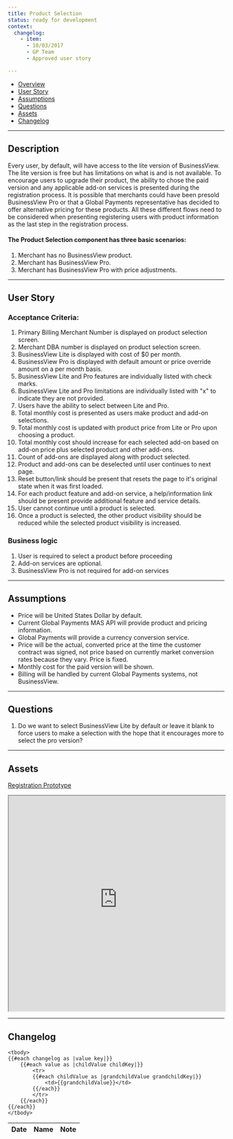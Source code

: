```yaml
---
title: Product Selection
status: ready for development
context:
  changelog:
    - item:
      - 10/03/2017
      - GP Team
      - Approved user story

---
```


- [Overview](#overview)
- [User Story](#user-story)
- [Assumptions](#assumptions)
- [Questions](#questions)
- [Assets](#assets)
- [Changelog](#changelog)

---


## Description

Every user, by default, will have access to the lite version of BusinessView. The lite version is free but has limitations on what is and is not available. To encourage users to upgrade their product, the ability to chose the paid version and any applicable add-on services is presented during the registration process. It is possible that merchants could have been presold BusinessView Pro or that a Global Payments representative has decided to offer alternative pricing for these products. All these different flows need to be considered when presenting registering users with product information as the last step in the registration process.


#### The Product Selection component has three basic scenarios:

1. Merchant has no BusinessView product.
1. Merchant has BusinessView Pro.
1. Merchant has BusinessView Pro with price adjustments.

---
## User Story <a name="user-story"></a>

### Acceptance Criteria:

1. Primary Billing Merchant Number is displayed on product selection screen.
1. Merchant DBA number is displayed on product selection screen.
1. BusinessView Lite is displayed with cost of $0 per month.
1. BusinessView Pro is displayed with default amount or price override amount on a per month basis.
1. BusinessView Lite and Pro features are individually listed with check marks.
1. BusinessView Lite and Pro limitations are individually listed with "x" to indicate they are not provided.
1. Users have the ability to select between Lite and Pro.
1. Total monthly cost is presented as users make product and add-on selections.
1. Total monthly cost is updated with product price from Lite or Pro upon choosing a product.
1. Total monthly cost should increase for each selected add-on based on add-on price plus selected product and other add-ons.
1. Count of add-ons are displayed along with product selected.
1. Product and add-ons can be deselected until user continues to next page.
1. Reset button/link should be present that resets the page to it's original state when it was first loaded.
1. For each product feature and add-on service, a help/information link should be present provide additional feature and service details.
1. User cannot continue until a product is selected.
1. Once a product is selected, the other product visibility should be reduced while the selected product visibility is increased.

### Business logic

1. User is required to select a product before proceeding
1. Add-on services are optional.
1. BusinessView Pro is not required for add-on services

---

## Assumptions <a name="assumptions"></a>

- Price will be United States Dollar by default.
- Current Global Payments MAS API will provide product and pricing information.
- Global Payments will provide a currency conversion service.
- Price will be the actual, converted price at the time the customer contract was signed, not price based on currently market conversion rates because they vary. Price is fixed.
- Monthly cost for the paid version will be shown.
- Billing will be handled by current Global Payments systems, not BusinessView.

---

## Questions <a name="questions"></a>

1. Do we want to select BusinessView Lite by default or leave it blank to force users to make a selection with the hope that it encourages more to select the pro version?

---

## Assets <a name="assets"></a>

[Registration Prototype](https://cardinalsolutions.invisionapp.com/share/9VCIIA3UN#/screens/252065087)
<iframe width="100%" height="500" src="https://cardinalsolutions.invisionapp.com/share/9VCIIA3UN#/screens/252065087"></iframe>

---

## Changelog <a name="changelog"></a>

<table>
	<thead>
		<th>Date</th>
		<th>Name</th>
		<th>Note</th>
	</thead>

	<tbody>
	{{#each changelog as |value key|}}
		{{#each value as |childValue childKey|}}
			<tr>
			{{#each childValue as |grandchildValue grandchildKey|}}
				<td>{{grandchildValue}}</td>
			{{/each}}		
			</tr>
		{{/each}}
	{{/each}}
	</tbody>
</table>
